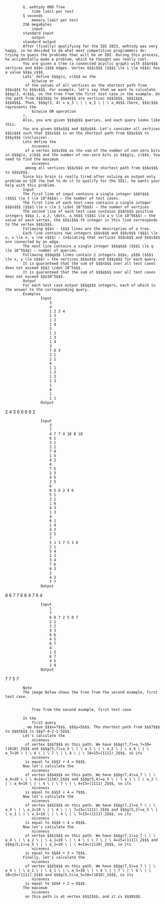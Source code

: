 			G. wxhtzdy ORO Tree
				time limit per test
			5 seconds
				memory limit per test
			256 megabytes
				input
			standard input
				output
			standard output
			After (finally) qualifying for the IOI 2023, wxhtzdy was very happy, so he decided to do what most competitive programmers do: trying to guess the problems that will be on IOI. During this process, he accidentally made a problem, which he thought was really cool.
			You are given a tree (a connected acyclic graph) with $$$n$$$ vertices and $$$n-1$$$ edges. Vertex $$$i$$$ ($$$1 \le i \le n$$$) has a value $$$a_i$$$. 
			Lets' define $$$g(u, v)$$$ as the 
				bitwise or
			 of the values of all vertices on the shortest path from $$$u$$$ to $$$v$$$. For example, let's say that we want to calculate $$$g(3, 4)$$$, on the tree from the first test case in the example. On the path from $$$3$$$ to $$$4$$$ are vertices $$$3$$$, $$$1$$$, $$$4$$$. Then, $$$g(3, 4) = a_3 \ | \ a_1 \ | \ a_4$$$ (here, $$$|$$$ represents the 
				bitwise OR operation
			).
			Also, you are given $$$q$$$ queries, and each query looks like this:
			You are given $$$x$$$ and $$$y$$$. Let's consider all vertices $$$z$$$ such that $$$z$$$ is on the shortest path from $$$x$$$ to $$$y$$$ (inclusive).
			Lets define the 
				niceness
			 of a vertex $$$z$$$ as the sum of the number of non-zero bits in $$$g(x, z)$$$ and the number of non-zero bits in $$$g(y, z)$$$. You need to find the maximum 
				niceness
			 among all vertices $$$z$$$ on the shortest path from $$$x$$$ to $$$y$$$.
			Since his brain is really tired after solving an output only problem on SIO (he had to do it to qualify for the IOI), he wants your help with this problem.
			Input
			The first line of input contains a single integer $$$t$$$ ($$$1 \le t \le 10^4$$$) — the number of test cases.
			The first line of each test case contains a single integer $$$n$$$ ($$$1 \le n \le 2 \cdot 10^5$$$) — the number of vertices.
			The second line of each test case contains $$$n$$$ positive integers $$$a_1, a_2, \dots, a_n$$$ ($$$1 \le a_v \le 10^9$$$) — the value of each vertex, the $$$i$$$-th integer in this line corresponds to the vertex $$$i$$$.
			Following $$$n - 1$$$ lines are the description of a tree.
			Each line contains two integers $$$u$$$ and $$$v$$$ ($$$1 \le u, v \le n, u \ne v$$$) — indicating that vertices $$$u$$$ and $$$v$$$ are connected by an edge.
			The next line contains a single integer $$$q$$$ ($$$1 \le q \le 10^5$$$) — number of queries.
			Following $$$q$$$ lines contain 2 integers $$$x, y$$$ ($$$1 \le x, y \le n$$$) — the vertices $$$x$$$ and $$$y$$$ for each query.
			It is guaranteed that the sum of $$$n$$$ over all test cases does not exceed $$$2 \cdot 10^5$$$.
			It is guaranteed that the sum of $$$q$$$ over all test cases does not exceed $$$10^5$$$.
			Output
			For each test case output $$$q$$$ integers, each of which is the answer to the corresponding query.
			Examples
					Input
						3
						4
						1 2 3 4
						1 3
						1 2
						1 4
						3
						1 1
						1 3
						1 4
						3
						7 6 3
						3 1
						2 1
						4
						1 1
						1 2
						1 3
						2 3
						1
						4
						1
						1 1
					Output
					
2 4 3 
6 6 6 6 
2 

					Input
						3
						7
						4 7 7 4 10 8 10
						6 1
						3 1
						2 1
						7 4
						1 5
						4 2
						4
						7 5
						2 3
						4 5
						2 5
						6
						9 5 6 2 4 6
						5 1
						2 1
						1 6
						4 3
						1 3
						4
						6 1
						1 4
						4 3
						3 5
						7
						5 1 3 7 5 1 6
						2 1
						5 4
						2 3
						3 4
						7 6
						6 3
						2
						4 2
						7 7
					Output
					
8 6 7 7 
6 6 4 7 
6 4 

					Input
						1
						7
						6 8 7 2 5 8 7
						2 1
						3 2
						4 3
						4 6
						4 5
						6 7
						4
						1 5
						6 7
						4 5
						1 4
					Output
					
7 7 5 7 

			Note
			The image below shows the tree from the second example, first test case. 
			 
			   
				Tree from the second example, first test case
			 
			In the 
				first query
			, we have $$$x=7$$$, $$$y=5$$$. The shortest path from $$$7$$$ to $$$5$$$ is $$$7-4-2-1-5$$$. 
			Let's calculate the 
				niceness
			 of vertex $$$7$$$ on this path. We have $$$g(7,7)=a_7=10=(1010)_2$$$ and $$$g(5,7)=a_5 \ | \ a_1 \ | \ a_2 \ | \ a_4 \ | \ a_7=10 \ | \ 4 \ | \ 7 \ | \ 4 \ | \ 10=15=(1111)_2$$$, so its 
				niceness
			 is equal to $$$2 + 4 = 6$$$.
			Now let's calculate the 
				niceness
			 of vertex $$$4$$$ on this path. We have $$$g(7,4)=a_7 \ | \ a_4=10 \ | \ 4=14=(1110)_2$$$ and $$$g(5,4)=a_5 \ | \ a_1 \ | \ a_2 \ | \ a_4=10 \ | \ 4 \ | \ 7 \ | \ 4=15=(1111)_2$$$, so its 
				niceness
			 is equal to $$$3 + 4 = 7$$$.
			Now let's calculate the 
				niceness
			 of vertex $$$2$$$ on this path. We have $$$g(7,2)=a_7 \ | \ a_4 \ | \ a_2=10 \ | \ 4 \ | \ 7=15=(1111)_2$$$ and $$$g(5,2)=a_5 \ | \ a_1 \ | \ a_2=10 \ | \ 4 \ | \ 7=15=(1111)_2$$$, so its 
				niceness
			 is equal to $$$4 + 4 = 8$$$.
			Now let's calculate the 
				niceness
			 of vertex $$$1$$$ on this path. We have $$$g(7,1)=a_7 \ | \ a_4 \ | \ a_2 \ | \ a_1=10 \ | \ 4 \ | \ 7 \ | \ 4=15=(1111)_2$$$ and $$$g(5,1)=a_5 \ | \ a_1=10 \ | \ 4=14=(1110)_2$$$, so its 
				niceness
			 is equal to $$$4 + 3 = 7$$$.
			Finally, let's calculate the 
				niceness
			 of vertex $$$5$$$ on this path. We have $$$g(7,5)=a_7 \ | \ a_4 \ | \ a_2 \ | \ a_1 \ | \ a_5=10 \ | \ 4 \ | \ 7 \ | \ 4 \ | \ 10=15=(1111)_2$$$ and $$$g(5,5)=a_5=10=(1010)_2$$$, so its 
				niceness
			 is equal to $$$4 + 2 = 6$$$.
			The maximum 
				niceness
			 on this path is at vertex $$$2$$$, and it is $$$8$$$.
